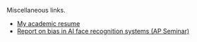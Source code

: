 
Miscellaneous links.

- [My academic resume](https://github.com/michaeltm365/misc/blob/main/resume.pdf)
- [Report on bias in AI face recognition systems (AP Seminar)](https://github.com/michaeltm365/misc/blob/main/ap_seminar_ai_bias.pdf)

